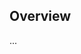 <!-- Note: Please must use one of our issue templates to file an issue! 🛑 -->
<!-- 👉 https://github.com/FearfulTomcat27/agent/issues/new/choose 👈 -->
<!-- **Issues that should have been filed with a template will be closed without action, and we will ask you to use a template.** -->

<!-- This blank issue template is only for issues that don't fit any of the templates. -->

## Overview

...
